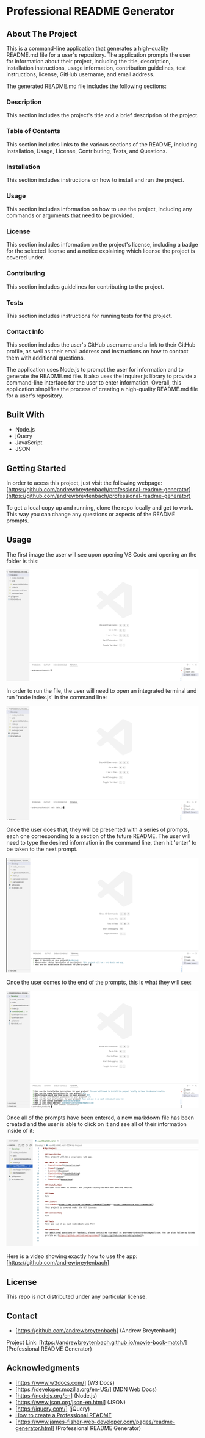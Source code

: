 # Professional README Generator 

## About The Project

This is a command-line application that generates a high-quality README.md file for a user's repository. The application prompts the user for information about their project, including the title, description, installation instructions, usage information, contribution guidelines, test instructions, license, GitHub username, and email address.

The generated README.md file includes the following sections:

### Description
This section includes the project's title and a brief description of the project.

### Table of Contents
This section includes links to the various sections of the README, including Installation, Usage, License, Contributing, Tests, and Questions.

### Installation
This section includes instructions on how to install and run the project.

### Usage
This section includes information on how to use the project, including any commands or arguments that need to be provided.

### License
This section includes information on the project's license, including a badge for the selected license and a notice explaining which license the project is covered under.

### Contributing
This section includes guidelines for contributing to the project.

### Tests
This section includes instructions for running tests for the project.

### Contact Info
This section includes the user's GitHub username and a link to their GitHub profile, as well as their email address and instructions on how to contact them with additional questions.

The application uses Node.js to prompt the user for information and to generate the README.md file. It also uses the Inquirer.js library to provide a command-line interface for the user to enter information. Overall, this application simplifies the process of creating a high-quality README.md file for a user's repository.

## Built With

* Node.js
* jQuery
* JavaScript
* JSON


## Getting Started

In order to acess this project, just visit the following webpage: [https://github.com/andrewbreytenbach/professional-readme-generator](https://github.com/andrewbreytenbach/professional-readme-generator)

To get a local copy up and running, clone the repo locally and get to work. This way you can change any questions or aspects of the README prompts. 

## Usage

The first image the user will see upon opening VS Code and opening an the folder is this:

![Start Page](/images/StartPage.png "Start Page")

In order to run the file, the user will need to open an integrated terminal and run 'node index.js' in the command line: 

![Terminal](/images/terminal.png "Terminal")

Once the user does that, they will be presented with a series of prompts, each one corresponding to a section of the future README. The user will need to type the desired information in the command line, then hit 'enter' to be taken to the next prompt.

![Prompts](/images/prompts.png "Prompts")

Once the user comes to the end of the prompts, this is what they will see:

![End Prompts](/images/EndPrompts.png "End Prompts")

Once all of the prompts have been entered, a new markdown file has been created and the user is able to click on it and see all of their information inside of it:

![New README](/images/newREADME.png "New README")

Here is a video showing exactly how to use the app: [https://github.com/andrewbreytenbach]



## License

This repo is not distributed under any particular license. 

## Contact

* [https://github.com/andrewbreytenbach] (Andrew Breytenbach) 

Project Link: [https://andrewbreytenbach.github.io/movie-book-match/] (Professional README Generator)

## Acknowledgments

* [https://www.w3docs.com/] (W3 Docs)
* [https://developer.mozilla.org/en-US/] (MDN Web Docs)
* [https://nodejs.org/en] (Node.js)
* [https://www.json.org/json-en.html] (JSON)
* [https://jquery.com/] (jQuery)
* [How to create a Professional README](https://coding-boot-camp.github.io/full-stack/github/professional-readme-guide)
* [https://www.james-fisher-web-developer.com/pages/readme-generator.html] (Professional README Generator)

